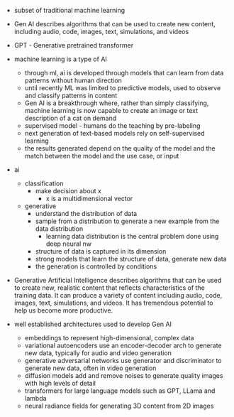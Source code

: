 - subset of traditional machine learning
- Gen AI describes algorithms that can be used to create new content, including audio, code, images, text, simulations, and videos
- GPT - Generative pretrained transformer
- machine learning is a type of AI
	- through ml, ai is developed through models that can learn from data patterns without human direction
	- until recently ML was limited to predictive models, used to observe and classify patterns in content
	- Gen AI is a breakthrough where, rather than simply classifying, machine learning is now capable to create an image or text description of a cat on demand
	- supervised model - humans do the teaching by pre-labeling
	- next generation of text-based models rely on self-supervised learning
	- the results generated depend on the quality of the model and the match between the model and the use case, or input
- ai
	- classification
		- make decision about x
			- x is a multidimensional vector
	- generative
		- understand the distribution of data
		- sample from a distribution to generate a new example from the data distribution
			- learning data distribution is the central problem done using deep neural nw
		- structure of data is captured in its dimension
		- strong models that learn the structure of data, generate new data
		- the generation is controlled by conditions
- Generative Artificial Intelligence describes algorithms that can be used to create new, realistic content that reflects characteristics of the training data. It can produce a variety of content including audio, code, images, text, simulations, and videos. It has tremendous potential to help us become more productive.

- well established architectures used to develop Gen AI
	- embeddings to represent high-dimensional, complex data
	- variational autoencoders use an encoder-decoder arch to generate new data, typically for audio and video generation
	- generative adversarial networks use generator and discriminator to generate new data, often in video generation
	- diffusion models add and remove noises to generate quality images with high levels of detail
	- transformers for large language models such as GPT, LLama and lambda
	- neural radiance fields for generating 3D content from 2D images